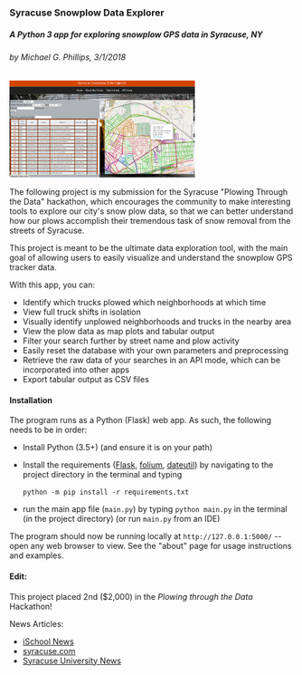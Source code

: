 ### Syracuse Snowplow Data Explorer

##### A Python 3 app for exploring snowplow GPS data in Syracuse, NY
###### by Michael G. Phillips, 3/1/2018


<img src="static/images/example.PNG" width="65%" height="65%">


The following project is my submission for the Syracuse "Plowing Through the Data" hackathon, which encourages
the community to make interesting tools to explore our city's snow plow data, so that we can better understand 
how our plows accomplish their tremendous task of snow removal from the streets of Syracuse. 

This project is meant to be the ultimate data exploration tool, with the main goal of allowing users to easily visualize and understand
the snowplow GPS tracker data.

With this app, you can:

* Identify which trucks plowed which neighborhoods at which time
* View full truck shifts in isolation
* Visually identify unplowed neighborhoods and trucks in the nearby area
* View the plow data as map plots and tabular output
* Filter your search further by street name and plow activity
* Easily reset the database with your own parameters and preprocessing
* Retrieve the raw data of your searches in an API mode, which can be incorporated into other apps
* Export tabular output as CSV files

#### Installation

The program runs as a Python (Flask) web app. As such, the following needs to be in order:

* Install Python (3.5+) (and ensure it is on your path)
* Install the requirements ([Flask](http://flask.pocoo.org/), 
                             [folium](https://github.com/python-visualization/folium), 
                             [dateutil](https://dateutil.readthedocs.io/en/stable/)) 
by navigating to the project directory in the terminal and typing 

      python -m pip install -r requirements.txt
      
* run the main app file (`main.py`) by typing `python main.py` in the terminal (in the project directory) 
(or run `main.py` from an IDE)

The program should now be running locally at `http://127.0.0.1:5000/` -- open any web browser to view. See the "about" page
for usage instructions and examples.

#### Edit:

This project placed 2nd ($2,000) in the *Plowing through the Data* Hackathon! 

News Articles: 
* [iSchool News](https://ischool.syr.edu/articles/news/view/winners-of-plowing-through-the-data-hackathon-announced/)
* [syracuse.com](http://www.syracuse.com/news/index.ssf/2018/03/syracuse_university_civic_hackathon_winners_announced.html)
* [Syracuse University News](https://news.syr.edu/2018/03/winners-of-plowing-through-the-data-hackathon-announced/)
